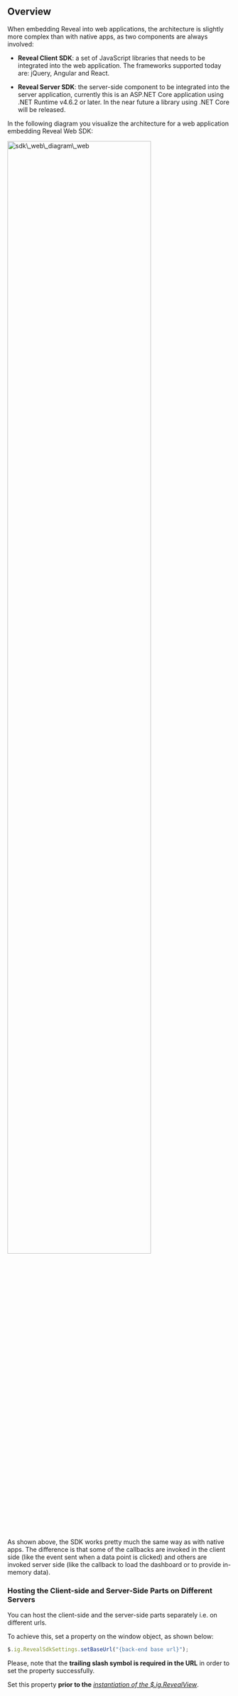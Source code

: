 ## Overview

When embedding Reveal into web applications, the architecture is
slightly more complex than with native apps, as two components are
always involved:

  - **Reveal Client SDK**: a set of JavaScript libraries
    that needs to be integrated into the web application. The frameworks
    supported today are: jQuery, Angular and React.

  - **Reveal Server SDK**: the server-side component to be integrated
    into the server application, currently this is an ASP.NET Core
    application using .NET Runtime v4.6.2 or later. In the near future a
    library using .NET Core will be released.

In the following diagram you visualize the architecture for a web
application embedding Reveal Web SDK:

<img src="images/sdk_web_diagram_web.png" alt="sdk\_web\_diagram\_web" width="80%"/>

As shown above, the SDK works pretty much the same way as with native
apps. The difference is that some of the callbacks are invoked in the
client side (like the event sent when a data point is clicked) and
others are invoked server side (like the callback to load the dashboard
or to provide in-memory data).

<a name='host-client-server-separate'></a>
### Hosting the Client-side and Server-Side Parts on Different Servers

You can host the client-side and the server-side parts separately i.e. on different urls.

To achieve this, set a property on the window object, as shown below:

``` js
$.ig.RevealSdkSettings.setBaseUrl("{back-end base url}");
```

Please, note that the **trailing slash symbol is required in the URL** in order to set the property successfully.

Set this property **prior to the** [*instantiation of the $.ig.RevealView*](~/en/developer/web-sdk/setup-configuration.html#instantiating-the-web-client-sdk).
